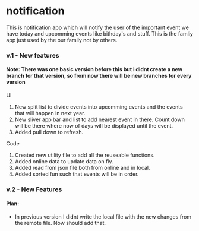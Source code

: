 # notification

This is notification app which will notify the user of the important event we have today and upcomming events like bithday's and stuff.
This is the famliy app just used by the our family not by others.

### v.1 - New features 
#### Note: There was one basic version before this but i didnt create a new branch for that version, so from now there will be new branches for every version

UI
1. New split list to divide events into upcomming events and the events that will happen in next year.
2. New sliver app bar and list to add nearest event in there. Count down will be there where now of days will be displayed until the event.
3. Added pull down to refresh.

Code 
1. Created new utility file to add all the reuseable functions.
2. Added online data to update data on fly.
3. Added read from json file both from online and in local.
4. Added sorted fun such that events will be in order.

### v.2 - New Features
#### Plan:
* In previous version I didnt write the local file with the new changes from the remote file. Now should add that.

